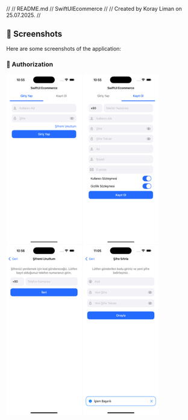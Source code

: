 //
// README.md
// SwiftUIEcommerce
//
// Created by Koray Liman on 25.07.2025.
//

## 📸 Screenshots

Here are some screenshots of the application:

### 🔐 Authorization

<p align="left">
  <img src="ScreenShots/login.png" alt="Login Screen" width="200" height= "450"/>
  <img src="ScreenShots/register.png" alt="Register Screen" width="200" height= "450"/>
  <img src="ScreenShots/forgot_password.png" alt="Forgot Password Screen" width="200" height= "450"/>
  <img src="ScreenShots/reset_password.png" alt="Forgot Password Screen" width="200" height= "450"/>
</p>
